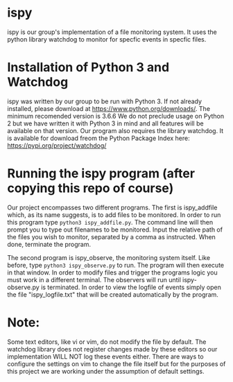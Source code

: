 # ispy

ispy is our group's implementation of a file monitoring system. It uses the python library watchdog to monitor for specfic events in specfic files.


# Installation of Python 3 and Watchdog
ispy was written by our group to be run with Python 3. If not already installed, please download at https://www.python.org/downloads/. The minimum recomended version is 3.6.6
We do not preclude usage on Python 2 but we have written it with Python 3 in mind and all features will be available on that version. Our program also requires the library
watchdog. It is available for download freom the Python Package Index here: https://pypi.org/project/watchdog/

# Running the ispy program (after copying this repo of course)
Our project encompasses two different programs. The first is ispy_addfile which, as its name suggests, is to add files to be monitored. In order to run this program type `python3 ispy_addfile.py`. The command line will then prompt you to type out filenames to be monitored. Input the relative path of the files you wish to monitor, separated by a comma as instructed.   When done, terminate the program.

The second program is ispy_observe, the monitoring system itself. Like before, type `python3 ispy_observe.py` to run. The program will then execute in that window. In order to modify files and trigger the programs logic you must work in a different terminal. The observers will run until ispy-observe.py is terminated. In order to view the logfile of events simply open the file "ispy_logfile.txt" that will be created automatically by the program. 



# Note:
Some text editors, like vi or vim, do not modify the file by default. The watchdog library does not register changes made by these editors so our implementation WILL NOT log these events either. There are ways to configure the settings on vim to change the file itself but for the purposes of this project we are working under the assumption of default settings.

